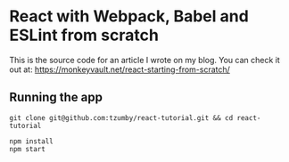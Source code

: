 # React with Webpack, Babel and ESLint from scratch

This is the source code for an article I wrote on my blog. You can check it out at: https://monkeyvault.net/react-starting-from-scratch/

## Running the app

```
git clone git@github.com:tzumby/react-tutorial.git && cd react-tutorial
```

```
npm install
npm start
```
